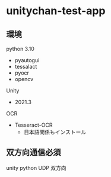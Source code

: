 # unitychan-test-app

## 環境
python 3.10
* pyautogui
* tessalact
* pyocr
* opencv

Unity
* 2021.3

OCR
* Tesseract-OCR
    * 日本語関係もインストール

## 双方向通信必須
unity python UDP 双方向